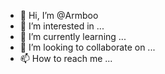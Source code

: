 - 👋 Hi, I’m @Armboo
- 👀 I’m interested in ...
- 🌱 I’m currently learning ...
- 💞️ I’m looking to collaborate on ...
- 📫 How to reach me ...

<!---
Armboo/Armboo is a ✨ special ✨ repository because its `README.md` (this file) appears on your GitHub profile.
You can click the Preview link to take a look at your changes.
--->

